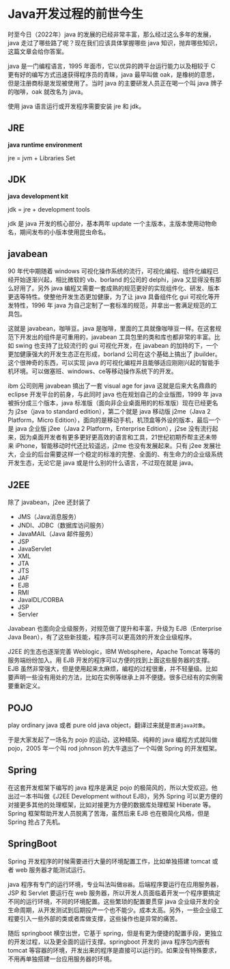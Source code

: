 # Java开发过程的前世今生

时至今日（2022年）java 的发展的已经非常丰富，那么经过这么多年的发展，java 走过了哪些路了呢？现在我们应该具体掌握哪些 java 知识，抛弃哪些知识，这篇文章会给你答案。

java 是一门编程语言，1995 年面市，它以优异的跨平台运行能力以及相较于 C 更有好的编写方式迅速获得程序员的青睐，java 最早叫做 oak，是橡树的意思，但是注册商标是发现被使用了。当时 java 的主要研发人员正在喝一个叫 java 牌子的咖啡，oak 就改名为 java。

使用 java 语言运行或开发程序需要安装 jre 和 jdk。

## JRE

**java runtime environment**

jre = jvm + Libraries Set

## JDK

**java  development kit**

jdk = jre + development tools

jdk 是 java 开发的核心部分，基本两年 update 一个主版本，主版本使用动物命名，期间发布的小版本使用昆虫命名。

## javabean

90 年代中期随着 windows 可视化操作系统的流行，可视化编程、组件化编程已经开始逐渐兴起，相比微软的 vb、borland 的公司的 delphi，java 又显得没有那么好用了。另外 java 编程又需要一套成熟的规范更好的实现组件化、研发、版本更迭等特性。使整他开发生态更加健康，为了让 java 具备组件化 gui 可视化等开发特性，1996 年 java 为自己定制了一套标准的规范，并拿出一套满足规范的工具包。

这就是 javabean，咖啡豆。java 是咖啡，里面的工具就像咖啡豆一样。在这套规范下开发出的组件是可重用的，javabean 工具包里的类和库也都非常的丰富。比如 swing 也支持了比较流行的 gui 可视化开发，在 javabean 的加持的下，一个更加健康强大的开发生态正在形成，borland 公司在这个基础上搞出了 jbuilder。这个很神奇的东西，可以实现 java 的可视化编程并且能够适应刚刚兴起的智能手机环境。可以做塞班、windows、ce等移动操作系统下的开发。

ibm 公司则用 javabean 搞出了一套 visual age for java 这就是后来大名鼎鼎的 eclipse 开发平台的前身，与此同时 java 也在规划自己的企业版图，1999 年 java 被拆分成三个版本，java 标准版（面向非企业桌面用的的标准版）现在已经更名为 j2se（java to standard edition），第二个就是 java 移动版 j2me（Java 2 Platform，Micro Edition），面向的是移动手机，机顶盒等外设的版本，最后一个是 java 企业版 j2ee（Java 2 Platform，Enterprise Edition），j2se 没有流行起来，因为桌面开发者有更多更好更高效的语言和工具，21世纪初期乔帮主还未带来 iPhone，智能移动时代还比较遥远，j2me 也没有发展起来。只有 j2ee 发展壮大，企业的后台需要这样一个稳定的标准的完整、全面的、有生命力的企业级系统开发生态，无论它是 java 或是什么别的什么语言，不过现在就是 java。

## J2EE

除了 javabean，j2ee 还封装了

- JMS（Java消息服务）
- JNDI、JDBC（数据库访问服务）
- JavaMAIL（Java 邮件服务）
- JSP
- JavaServlet
- XML
- JTA
- JTS
- JAF
- EJB
- RMI
- JavaIDL/CORBA
- JSP
- Servler

Javabean 也面向企业级服务，对规范做了提升和丰富，升级为 EJB（Enterprise Java Bean），有了这些新技能，程序员可以更高效的开发企业级程序。

J2EE 的生态也逐渐完善 Weblogic，IBM Websphere，Apache Tomcat 等等的服务端纷纷加入。用 EJB 开发的程序可以方便的找到上面这些服务器的支撑。EJB 虽然非常强大，但是使用起来太麻烦，编程的过程很重，并不轻量级。比如要声明一些没有用处的方法，比如在实例等继承上并不便捷。很多已经有的实例需要重新定义。

## POJO

play ordinary java 或者 pure old java object，翻译过来就是`普通java对象`。

于是大家发起了一场名为 pojo 的运动，这种精简、纯粹的 java 编程方式就叫做 pojo，2005 年一个叫 rod johnson 的大牛退出了一个叫做 Spring 的开发框架。

## Spring

在这套开发框架下编写的 java 程序是满足 pojo 的极简风的，所以大受欢迎。他出过一本书叫做《J2EE Development without EJB》，另外 Spring 可以更方便的对接更多其他的处理框架，比如对接更为方便的数据库处理框架 Hiberate 等。Spring 框架帮助开发人员脱离了苦海，虽然后来 EJB 也在极简化风格，但是 Spring 抢占了先机。

## SpringBoot

Spring 开发程序的时候需要进行大量的环境配置工作，比如单独搭建 tomcat 或者 web 服务器才能测试运行。

java 程序有专门的运行环境，专业叫法叫做`容器`。后端程序要运行在应用服务器，JSP 和 Servlet 要运行在 web 服务器，所以开发人员面临着开发一个程序要搞定不同的运行环境，不同的环境配置。这些繁琐的配置要贯穿 java 企业级开发的全生命周期，从开发测试到后期投产一个也不能少。成本太高。另外，一些企业级工程要引入一些外部的类或者库做支撑，这些操作也是异常的痛苦。

随后 springboot 横空出世，它基于 spring，但是有更为便捷的配置手段，更独立的开发过程，以及更全面的运行支撑。springboot 开发的 java 程序包内嵌有 tomcat 等容器的环境，开发出来的程序是直接可以运行的。如果没有特殊要求，不用再单独搭建一台应用服务器的环境。













